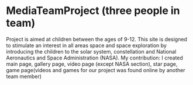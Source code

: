 # MediaTeamProject (three people in team)

Project is aimed at children between the ages of 9-12.
This site is designed to stimulate an interest in all areas space and 
space exploration by introducing the children to the solar system, 
constellation and National Aeronautics and Space Administration (NASA).
My contribution: I created main page, gallery page, video page 
(except NASA section), star page, game page(videos and games for 
our project was found online by another team member)



